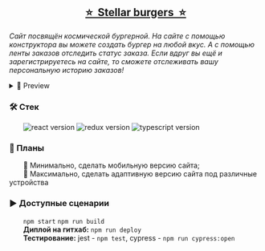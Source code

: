 <h2 align="center"><a href="https://nilienta.github.io/stellar-burgers/">⭐&nbsp; Stellar burgers &nbsp;⭐</a></h2>

<i>Сайт посвящён космической бургерной. На сайте с помощью конструктора вы можете создать бургер на любой вкус. А с помощью ленты заказов отследить статус заказа. Если вдруг вы ещё и зарегистрируетесь на сайте, то сможете отслеживать вашу персональную историю заказов!</i>

<details>
  <summary>💫&nbsp;Preview</summary>
  <br>
  <img alt="site preview" src="https://user-images.githubusercontent.com/97403514/214694167-2c11ae7e-248d-4fb7-b307-7e9e6ca61c55.PNG">
</details>

<h3>🛠&nbsp;Стек</h3>
  <span>
    &emsp;&emsp;<img alt="react version" src="https://img.shields.io/badge/react-18.2-4C4CFF">
    <img alt="redux version" src="https://img.shields.io/badge/redux-4.2-4C4CFF">
    <img alt="typescript version" src="https://img.shields.io/badge/typescript-4.8.4-4C4CFF"> 
  </span>

<h3>📝&nbsp;Планы</h3>
  &emsp;&emsp;🍔 Минимально, сделать мобильную версию сайта;
  <br>
  &emsp;&emsp;🍔 Максимально, сделать адаптивную версию сайта под различные устройства


<h3>▶&nbsp;Доступные сценарии</h3>
  &emsp;&emsp;<code>npm start</code> <code>npm run build</code>
  <br>
  &emsp;&emsp;<b>Диплой на гитхаб:</b> <code>npm run deploy</code>
  <br>
  &emsp;&emsp;<b>Тестирование:</b> jest - <code>npm test</code>, cypress -  <code>npm run cypress:open</code>




